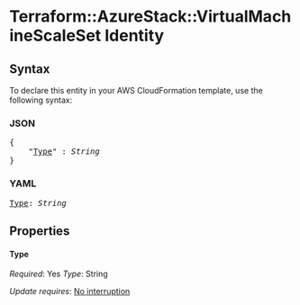 # Terraform::AzureStack::VirtualMachineScaleSet Identity

## Syntax

To declare this entity in your AWS CloudFormation template, use the following syntax:

### JSON

<pre>
{
    "<a href="#type" title="Type">Type</a>" : <i>String</i>
}
</pre>

### YAML

<pre>
<a href="#type" title="Type">Type</a>: <i>String</i>
</pre>

## Properties

#### Type

_Required_: Yes
_Type_: String

_Update requires_: [No interruption](https://docs.aws.amazon.com/AWSCloudFormation/latest/UserGuide/using-cfn-updating-stacks-update-behaviors.html#update-no-interrupt)

